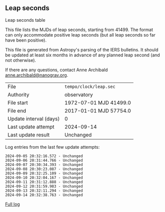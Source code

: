 
## Leap seconds

Leap seconds table

This file lists the MJDs of leap seconds, starting from 41499.
The format can only accommodate positive leap seconds (but all
leap seconds so far have been positive).

This file is generated from Astropy's parsing of the IERS
bulletins. It should be updated at least six months in advance
of any planned leap second (and not otherwise).

If there are any questions, contact Anne Archibald
<anne.archibald@nanograv.org>.

|     |     |
|:--- |:--- |
| File | `tempo/clock/leap.sec` |
| Authority | observatory |
| File start | 1972-07-01 MJD 41499.0 |
| File end | 2017-01-01 MJD 57754.0 |
| Update interval (days) | 0 |
| Last update attempt | 2024-09-14 |
| Last update result | Unchanged |

Log entries from the last few update attempts:
```
2024-09-05 20:32:16.572 - Unchanged
2024-09-06 20:31:44.766 - Unchanged
2024-09-07 20:30:34.393 - Unchanged
2024-09-08 20:30:23.087 - Unchanged
2024-09-09 20:32:25.109 - Unchanged
2024-09-10 20:32:04.167 - Unchanged
2024-09-11 20:31:12.888 - Unchanged
2024-09-12 20:31:59.983 - Unchanged
2024-09-13 20:32:11.294 - Unchanged
2024-09-14 20:32:38.763 - Unchanged
```
[Full log](https://raw.githubusercontent.com/ipta/pulsar-clock-corrections/main/log/tempo/clock/leap.sec.log)
